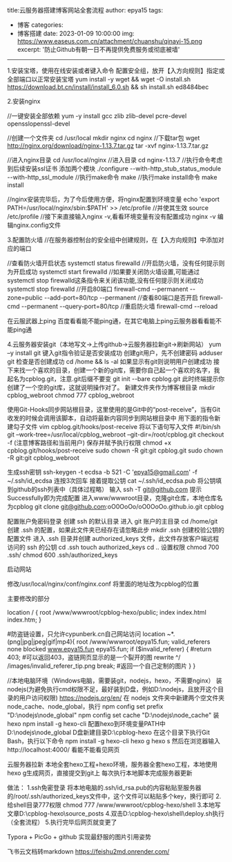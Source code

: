 title:云服务器搭建博客网站全套流程
author: epya15
tags:
  - 博客
categories:
  - 博客搭建
date: 2023-01-09 10:00:00
img: https://www.easeus.com.cn/attachment/chuanshu/qinayi-15.png
excerpt: '防止Github有朝一日不再提供免费服务或彻底被墙'
---

1.安装宝塔，使用在线安装或者键入命令
配置安全组，放开【入方向规则】指定或全部端口以正常安装宝塔
yum install -y wget && wget -O install.sh https://download.bt.cn/install/install_6.0.sh && sh install.sh ed8484bec

2.安装nginx

//一键安装全部依赖
yum -y install gcc zlib zlib-devel pcre-devel opensslopenssl-devel


//创建一个文件夹
cd /usr/local
mkdir nginx
cd nginx
//下载tar包
wget http://nginx.org/download/nginx-1.13.7.tar.gz
tar -xvf nginx-1.13.7.tar.gz


//进入nginx目录
cd /usr/local/nginx
//进入目录
cd nginx-1.13.7
//执行命令考虑到后续安装ssl证书 添加两个模块
./configure --with-http_stub_status_module --with-http_ssl_module
//执行make命令
make
//执行make install命令
make install

//nginx安装完毕后，为了今后使用方便，将nginx配置到环境变量
echo 'export PATH=/usr/local/nginx/sbin:$PATH' >> /etc/profile
//并使其生效
source /etc/profile
//接下来直接输入nginx -v,看看环境变量有没有配置成功
nginx -v
编辑nginx.config文件



3.配置防火墙
//在服务器控制台的安全组中创建规则，在【入方向规则】中添加对应的端口

//查看防火墙开启状态
systemctl status firewalld
//开启防火墙，没有任何提示则为开启成功
systemctl start firewalld
//如果要关闭防火墙设置,可能通过systemctl stop firewalld这条指令来关闭该功能,没有任何提示则关闭成功
systemctl stop firewalld
//开启80端口
firewall-cmd --permanent --zone=public --add-port=80/tcp --permanent
//查看80端口是否开启
firewall-cmd --permanent --query-port=80/tcp
//重启防火墙
firewall-cmd --reload

在云服武器上ping 百度看看能不能ping通，在其它电脑上ping云服务器看看能不能ping通

4.云服务器安装git（本地写文->上传github->云服务器拉新git->刷新网站）
yum –y install git
键入git指令验证是否安装成功
创建git用户，先不创建密码
adduser git
检查是否创建成功 cd /home && ls -al
如果显示有git则说明用户创建成功
接下来找一个喜欢的目录，创建一个新的git库，需要你自己起一个喜欢的名字，我起名为cpblog.git，注意.git后缀不要变
git init --bare cpblog.git
此时终端提示你创建了一个空的git库，这就说明操作对了。
新建文件夹作为博客根目录
mkdir cpblog_webroot
chmod 777 cpblog_webroot

使用Git-Hooks同步网站根目录，这里使用的是Git中的“post-receive”，当有Git收发的时候会调用该脚本，自动将最新内容同步到网站根目录中
用下面的指令新建勾子文件
vim cpblog.git/hooks/post-receive
将以下语句写入文件
#!/bin/sh
git –work-tree=/usr/local/cpblog_webroot –git-dir=/root/cpblog.git checkout -f
(注意博客路径和当前用户)
保存并赋予执行权限
chmod +x cpblog.git/hooks/post-receive
sudo chown -R git:git cpblog.git
sudo chown -R git:git cpblog_webroot


生成ssh密钥
ssh-keygen -t ecdsa -b 521 -C 'epya15@gmail.com' -f ~/.ssh/id_ecdsa
连按3次回车
接着提取公钥
cat ~/.ssh/id_ecdsa.pub
将公钥填到github的ssh列表中（具体过程略）
输入
ssh -T git@github.com
提示Successfully即为完成配置
进入www/wwwroot目录，克隆git仓库，本地仓库名为cpblog
git clone git@github.com:oO0OoOo/oO0OoOo.github.io.git cpblog


配置账户免密码登录
创建 ssh 的默认目录
进入 git 账户的主目录
cd /home/git
创建 .ssh 的配置，如果此文件夹已经存在请忽略此步
mkdir .ssh
创建校验公钥的配置文件
进入 .ssh 目录并创建 authorized_keys 文件，此文件存放客户端远程访问的 ssh 的公钥
cd .ssh
touch authorized_keys
cd ..
设置权限
chmod 700 .ssh/
chmod 600 .ssh/authorized_keys


启动网站

修改/usr/local/nginx/conf/nginx.conf
将里面的地址改为cpblog的位置

主要修改的部分

location / {
	root   /www/wwwroot/cpblog-hexo/public;
	index  index.html index.htm;
}

#防盗链设置，只允许cypunberk.cn自己网站访问
location ~*\.(png|jpg|jpeg|gif|mp4){
	root /www/wwwroot/epya15.fun;
	valid_referers none blocked www.epya15.fun epya15.fun;
	if ($invalid_referer) {
		#return 403;    #可以返回403，盗链网页显示的是一个裂开的图
		rewrite ^/ /images/invalid_referer_tip.png break;  #返回一个自己定制的图片
	}
}

//本地电脑环境（Windows电脑，需要装git，nodejs，hexo，不需要nginx）
装nodejs(为避免执行cmd权限不足，最好装到D盘，例如D:\nodejs，且放开这个目录的用户访问权限)
https://nodejs.org/en/
在 nodejs 文件夹中新建两个空文件夹node_cache、node_global，执行
npm config set prefix "D:\nodejs\node_global"
npm config set cache "D:\nodejs\node_cache"
装hexo
npm install -g hexo-cli
配置hexo到环境变量PATH中
D:\nodejs\node_global
D盘新建目录D:\cpblog-hexo
在这个目录下执行Git Bash，执行以下命令
npm install -g hexo-cli
hexo g
hexo s
然后在浏览器输入http://localhost:4000/
看能不能看见网页


云服务器拉新
本地全套hexo工程+hexo环境，服务器全套hexo工程，本地使用hexo g生成网页，直接提交到git上
每次执行本地脚本完成服务器更新

做法：
1.ssh免密登录
将本地电脑的.ssh/id_rsa.pub的内容粘贴至服务器的/root/.ssh/authorized_keys文件中，这个文件可以粘贴多个key，换行即可
2.给shell目录777权限
chmod 777 /www/wwwroot/cpblog-hexo/shell
3.本地写文章D:\cpblog-hexo\source\_posts
4.双击‪D:\cpblog-hexo\shell\deploy.sh执行（全套流程）
5.执行完毕后网页就变更了

Typora + PicGo + github 实现最舒服的图片引用姿势

飞书云文档转markdown
https://feishu2md.onrender.com/
